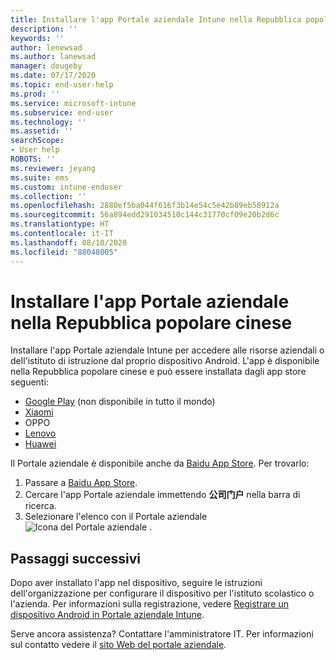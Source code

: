 ```yaml
---
title: Installare l'app Portale aziendale Intune nella Repubblica popolare cinese | Microsoft Docs
description: ''
keywords: ''
author: lenewsad
ms.author: lanewsad
manager: dougeby
ms.date: 07/17/2020
ms.topic: end-user-help
ms.prod: ''
ms.service: microsoft-intune
ms.subservice: end-user
ms.technology: ''
ms.assetid: ''
searchScope:
- User help
ROBOTS: ''
ms.reviewer: jeyang
ms.suite: ems
ms.custom: intune-enduser
ms.collection: ''
ms.openlocfilehash: 2880ef5ba044f616f3b14e54c5e42b89eb58912a
ms.sourcegitcommit: 56a894edd291034510c144c31770cf09e20b2d6c
ms.translationtype: HT
ms.contentlocale: it-IT
ms.lasthandoff: 08/10/2020
ms.locfileid: "88048005"
---
```

# <a name="install-company-portal-app-in-peoples-republic-of-china"></a>Installare l'app Portale aziendale nella Repubblica popolare cinese

Installare l'app Portale aziendale Intune per accedere alle risorse aziendali o dell'istituto di istruzione dal proprio dispositivo Android. L'app è disponibile nella Repubblica popolare cinese e può essere installata dagli app store seguenti: 

* [Google Play](https://go.microsoft.com/fwlink/?linkid=871947) (non disponibile in tutto il mondo)
* [Xiaomi](https://go.microsoft.com/fwlink/?linkid=836947) 
* OPPO
* [Lenovo](https://go.microsoft.com/fwlink/?linkid=2125082)
* [Huawei](https://go.microsoft.com/fwlink/?linkid=836948)


Il Portale aziendale è disponibile anche da [Baidu App Store](https://go.microsoft.com/fwlink/?linkid=2133565). Per trovarlo:  
 
   1. Passare a [Baidu App Store](https://go.microsoft.com/fwlink/?linkid=2133565).  
   2. Cercare l'app Portale aziendale immettendo **公司门户** nella barra di ricerca.  
   3. Selezionare l'elenco con il Portale aziendale ![Icona del Portale aziendale](./media/company-portal-logo-small-2006.png) .  


## <a name="next-steps"></a>Passaggi successivi  
Dopo aver installato l'app nel dispositivo, seguire le istruzioni dell'organizzazione per configurare il dispositivo per l'istituto scolastico o l'azienda. Per informazioni sulla registrazione, vedere [Registrare un dispositivo Android in Portale aziendale Intune](enroll-device-android-company-portal.md). 


Serve ancora assistenza? Contattare l'amministratore IT. Per informazioni sul contatto vedere il [sito Web del portale aziendale](https://go.microsoft.com/fwlink/?linkid=2010980).
